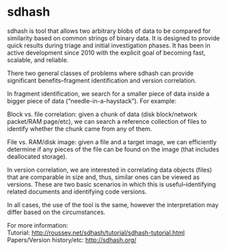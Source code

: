 sdhash
======
sdhash is tool that allows two arbitrary blobs of data to be compared for similarity based on common strings of binary data. It is designed to provide quick results during triage and initial investigation phases. It has been in active development since 2010 with the explicit goal of becoming fast, scalable, and reliable.

There two general classes of problems where sdhash can provide significant benefits–fragment identification and version correlation.

In fragment identification, we search for a smaller piece of data inside a bigger piece of data (“needle-in-a-haystack”). For example:

Block vs. file correlation: given a chunk of data (disk block/network packet/RAM page/etc), we can search a reference collection of files to identify whether the chunk came from any of them.

File vs. RAM/disk image: given a file and a target image, we can efficiently determine if any pieces of the file can be found on the image (that includes deallocated storage).

In version correlation, we are interested in correlating data objects (files) that are comparable in size and, thus, similar ones can be viewed as versions. These are two basic scenarios in which this is useful–identifying related documents and identifying code versions.

In all cases, the use of the tool is the same, however the interpretation may differ based on the circumstances.

For more information:  
Tutorial: http://roussev.net/sdhash/tutorial/sdhash-tutorial.html
Papers/Version history/etc:  http://sdhash.org/
